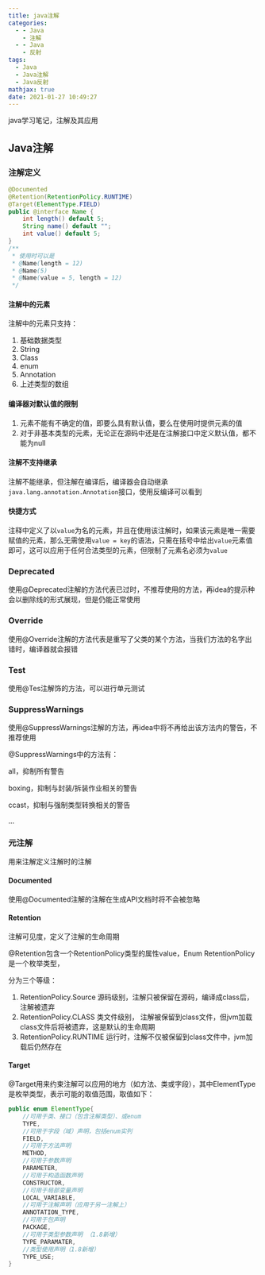 ```yaml
---
title: java注解
categories:
  - - Java
    - 注解
  - - Java
    - 反射
tags:
  - Java
  - Java注解
  - Java反射
mathjax: true
date: 2021-01-27 10:49:27
---
```


java学习笔记，注解及其应用

<!-- more -->

## Java注解

### 注解定义

```java
@Documented
@Retention(RetentionPolicy.RUNTIME)
@Target(ElementType.FIELD)
public @interface Name {
    int length() default 5;
    String name() default "";
    int value() default 5;
}
/**
 * 使用时可以是
 * @Name(length = 12)
 * @Name(5)
 * @Name(value = 5, length = 12)
 */
```

#### 注解中的元素

注解中的元素只支持：

1. 基础数据类型
2. String
3. Class
4. enum
5. Annotation
6. 上述类型的数组

#### 编译器对默认值的限制

1. 元素不能有不确定的值，即要么具有默认值，要么在使用时提供元素的值
2. 对于非基本类型的元素，无论正在源码中还是在注解接口中定义默认值，都不能为null

#### 注解不支持继承

注解不能继承，但注解在编译后，编译器会自动继承`java.lang.annotation.Annotation`接口，使用反编译可以看到

#### 快捷方式

注释中定义了以`value`为名的元素，并且在使用该注解时，如果该元素是唯一需要赋值的元素，那么无需使用`value = key`的语法，只需在括号中给出`value`元素值即可，这可以应用于任何合法类型的元素，但限制了元素名必须为`value`

### Deprecated

使用@Deprecated注解的方法代表已过时，不推荐使用的方法，再idea的提示种会以删除线的形式展现，但是仍能正常使用

### Override

使用@Override注解的方法代表是重写了父类的某个方法，当我们方法的名字出错时，编译器就会报错

### Test

使用@Tes注解饰的方法，可以进行单元测试

### SuppressWarnings

使用@SuppressWarnings注解的方法，再idea中将不再给出该方法内的警告，不推荐使用

@SuppressWarnings中的方法有：

all，抑制所有警告

boxing，抑制与封装/拆装作业相关的警告

ccast，抑制与强制类型转换相关的警告

...

### 元注解

用来注解定义注解时的注解

#### Documented

使用@Documented注解的注解在生成API文档时将不会被忽略

#### Retention

注解可见度，定义了注解的生命周期

@Retention包含一个RetentionPolicy类型的属性value，Enum RetentionPolicy是一个枚举类型，

分为三个等级：

1. RetentionPolicy.Source 源码级别，注解只被保留在源码，编译成class后，注解被遗弃
2. RetentionPolicy.CLASS 类文件级别， 注解被保留到class文件，但jvm加载class文件后将被遗弃，这是默认的生命周期
3. RetentionPolicy.RUNTIME 运行时，注解不仅被保留到class文件中，jvm加载后仍然存在

#### Target

@Target用来约束注解可以应用的地方（如方法、类或字段），其中ElementType是枚举类型，表示可能的取值范围，取值如下：

```java
public enum ElementType{
    //可用于类、接口（包含注解类型）、或enum
    TYPE,
    //可用于字段（域）声明，包括enum实列
    FIELD,
    //可用于方法声明
    METHOD,
    //可用于参数声明
    PARAMETER,
    //可用于构造函数声明
    CONSTRUCTOR,
    //可用于局部变量声明
    LOCAL_VARIABLE,
    //可用于注解声明（应用于另一注解上）
    ANNOTATION_TYPE,
    //可用于包声明
    PACKAGE,
    //可用于类型参数声明	（1.8新增）
    TYPE_PARAMATER,
    //类型使用声明（1.8新增）
    TYPE_USE;
}
```

